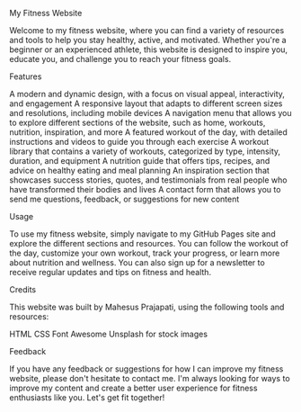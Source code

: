 
My Fitness Website

Welcome to my fitness website, where you can find a variety of resources and tools to help you stay healthy, active, and motivated. Whether you're a beginner or an experienced athlete, this website is designed to inspire you, educate you, and challenge you to reach your fitness goals.

Features

A modern and dynamic design, with a focus on visual appeal, interactivity, and engagement
A responsive layout that adapts to different screen sizes and resolutions, including mobile devices
A navigation menu that allows you to explore different sections of the website, such as home, workouts, nutrition, inspiration, and more
A featured workout of the day, with detailed instructions and videos to guide you through each exercise
A workout library that contains a variety of workouts, categorized by type, intensity, duration, and equipment
A nutrition guide that offers tips, recipes, and advice on healthy eating and meal planning
An inspiration section that showcases success stories, quotes, and testimonials from real people who have transformed their bodies and lives
A contact form that allows you to send me questions, feedback, or suggestions for new content

Usage

To use my fitness website, simply navigate to my GitHub Pages site and explore the different sections and resources. You can follow the workout of the day, customize your own workout, track your progress, or learn more about nutrition and wellness. You can also sign up for a newsletter to receive regular updates and tips on fitness and health.

Credits

This website was built by Mahesus Prajapati, using the following tools and resources:

HTML
CSS
Font Awesome
Unsplash for stock images

Feedback

If you have any feedback or suggestions for how I can improve my fitness website, please don't hesitate to contact me. I'm always looking for ways to improve my content and create a better user experience for fitness enthusiasts like you. Let's get fit together!
